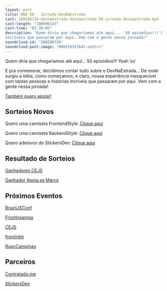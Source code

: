 ```yaml
---
layout: post
title: DNE 50 - Jornada DevNaEstrada
cast: 260286726-devnaestrada-devnaestrada-50-jornada-devnaestrada.mp3
cast-length: "100996143"
cast-time: "01:10:05"
description: "Quem diria que chegariamos até aqui...  50 episódios!!! E pra comemorar, decidimos contar tudo sobre o DevNaEstrada... De onde surgiu a idéia, como começamos, e claro, nossa experiência inesquecivel  com tantas pessoas e histórias
incríveis que passaram por aqui. Vem com a gente nessa jornada!"
soundcloud-id: "260286726"
soundcloud-post-image: "000159317643-o1etrc"
---
```


Quem diria que chegariamos até aqui...  50 episódios!!!  Yeah \o/

E pra comemorar, decidimos contar tudo sobre o DevNaEstrada... De onde surgiu a idéia,
como começamos, e claro, nossa experiência inesquecivel  com tantas pessoas e histórias
incríveis que passaram por aqui. Vem com a gente nessa jornada!

<a href="http://www.apoia.se/devnaestrada" class="btn">
  Também quero apoiar!
</a>

<h2>Sorteios Novos</h2>

Quero uma camiseta FrontendStyle: [Clique aqui](https://devnaestrada.typeform.com/to/jgWYkx)

Quero uma camiseta BackendStyle: [Clique aqui](https://devnaestrada.typeform.com/to/Uuc8m3)

Quero adesivos do StickersDev: [Clique aqui](https://devnaestrada.typeform.com/to/zsPDHb)

<h2>Resultado de Sorteios</h2>

[Ganhadores CEJS](https://youtu.be/L6R7hO5nTcE)

[Ganhador Apoia.se Março](https://www.youtube.com/watch?v=IR4RzGC65Fg)

<h2>Próximos Eventos</h2>

[BrazilJSConf](https://braziljs.org/conf)

[Frontinsampa](http://frontinsampa.com.br/)

[CEJS](http://www.cejs.com.br/)

[frontinbh](http://frontinbh.com.br/)

[RupyCampinas](http://campinas.rupy.com.br/)

<h2>Parceiros</h2>

[Contratado.me](https://contratado.me)

[StickersDev](https://www.stickersdevs.com.br)
